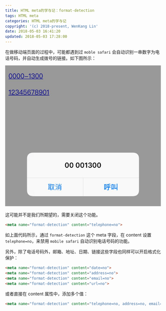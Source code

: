 ```yaml
---
title: HTML meta的学与记：format-detection
tags: HTML meta
categories: HTML meta的学与记
copyright: '(c) 2018-present, WenKang Lin'
date: 2018-05-03 16:41:20
updated: 2018-05-03 17:28:00
---
```


在做移动端页面的过程中，可能都遇到过 `moble safari` 会自动识别一串数字为电话号码，并自动生成拨号的链接。如下图所示：

![拨号链接](/images/telephone-no.jpg)

<!-- more -->

这可能并不是我们所期望的，需要关闭这个功能。

```html
<meta name="format-detection" content="telephone=no">
```

如上面代码所示，通过 `format-detection` 这个 meta 字段，在 content 设置 `telephone=no`，来禁用 `mobile safari` 自动识别电话号码的功能。

另外，除了电话号码外，邮箱、地址、日期、链接这些字段也同样可以开启格式化保护：

```html
<meta name="format-detection" content="date=no">
<meta name="format-detection" content="address=no">
<meta name="format-detection" content="email=no">
<meta name="format-detection" content="url=no">
```

或者直接在 content 属性中，添加多个值：

```html
<meta name="format-detection" content="telephone=no, address=no, email=no, date=no, url=no">
```
